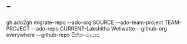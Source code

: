 # -
gh ado2gh migrate-repo --ado-org SOURCE --ado-team-project TEAM-PROJECT --ado-repo CURRENT-Lakshitha Weliwatte --github-org everywhere  --github-repo සිහින-මායාව

